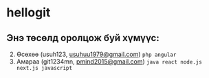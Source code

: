 # hellogit

Энэ төсөлд оролцож буй хүмүүс:
------------------------------

2. Өсөхөө (usuh123, usuhuu1979@gmail.com) `php angular`
1. Амараа (git1234mn, pmind2015@gmail.com) `java react node.js next.js javascript`
